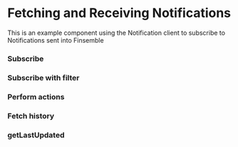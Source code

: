 # Fetching and Receiving Notifications

This is an example component using the Notification client to subscribe to Notifications sent into Finsemble

### Subscribe

### Subscribe with filter

### Perform actions


### Fetch history

### getLastUpdated
